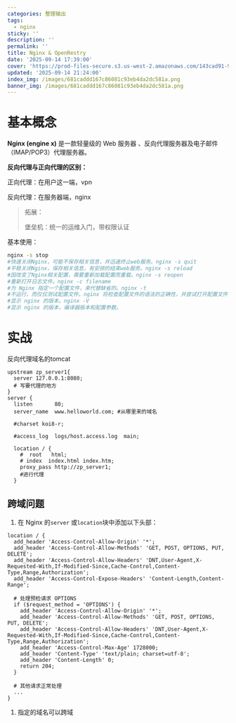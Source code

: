 ```yaml
---
categories: 整理输出
tags:
  - nginx
sticky: ''
description: ''
permalink: ''
title: Nginx & OpenRestry
date: '2025-09-14 17:39:00'
cover: 'https://prod-files-secure.s3.us-west-2.amazonaws.com/143cad91-961b-48b0-82dc-78fbb6eb5abe/b5169eb9-ccc9-44c2-9041-4163c757fcfc/90406427_p0.png?X-Amz-Algorithm=AWS4-HMAC-SHA256&X-Amz-Content-Sha256=UNSIGNED-PAYLOAD&X-Amz-Credential=ASIAZI2LB466ZUQNRA6A%2F20250917%2Fus-west-2%2Fs3%2Faws4_request&X-Amz-Date=20250917T100039Z&X-Amz-Expires=3600&X-Amz-Security-Token=IQoJb3JpZ2luX2VjECkaCXVzLXdlc3QtMiJGMEQCIHsBZI%2FdWcLVmm4sDbrASprF03DDJj3gv%2FpY7Jd16rxjAiAk57qt3nlBspL9GkGgzZnkiuD2ZSAqn3l03E%2BEb9Ib7SqIBAii%2F%2F%2F%2F%2F%2F%2F%2F%2F%2F8BEAAaDDYzNzQyMzE4MzgwNSIMb7tnqysV4Lar%2BOKqKtwDLtjY5ufDAMFD6PVDLG6pZAIc%2B2UqC4Rmo9%2Fu9ayZDl22bfz4VdBo6KfX2BqxqzSH8x59XhIH7GNWnsO4VV%2FTLpbB2whKMxdmdZB3UHh3g3oydcEw0EDE3o8JO4vkKQkOcrP4qIGGqgXA79xL2204zHqWtX16aNlOY8iADWg94MetcCdAd33VRCYg1AZDY7oHy0fbik7Sws96mIUegQAtlpPvZ5zKKKuud2KlUUZamJMAQ5vtax5ZkpvEhj5IqJHdU8ByuOtDbCT%2BhkUH2wCytarQA%2FohWxhwQ0EVlMb3kJ4dBLo5zVvtQwjBHX8hPB0ovHow9Wg4gpWnIs40ZXtozQtyuNAWaIcIWyzLebbdaoNu9LWywXh73CL974wXf1vGDaQ7EtCPzTZsWZJmdU%2BOGw7Vv0kq%2BQJXJJ1DSVK%2F5JlazZwhaJ9yrfpLIW70N6i7IywrHvbdPyVWGF01MljY4G8L8fnrSVrRujZeHTz9Io76FtQFVFJeGgtt5Ga4ua%2F5pf5vNRPv57Qtlo8ypw0Jh57rkxQW9W7MNxB393qhmvh3h0XQ2kZY75EwBEYgedo4dN1OsX46odgy7O6sAVncVoUY0Plo0CjC9RWcITK6fwg8BnwHnUh1jvCONAIw2empxgY6pgEH3bwGL81i6n9233sC4NxXp2eHmdplnBp5mrGYWxs7wEkxiZURfVUhaceDc4cpY0HcHzmH024kUjFycVadAQ7tLdWblMqxtiat2b1hiTEUoHu19Jd2vvDgc00xJeiDrN4%2ByheeT8rODZ0sGWv1UkaEkqYelCvlcnFmA6dWfDtLI2vnoC3ROh0QaE4N5Ah%2BQ4sO00mKgv3QcCPotwuQ3uSEKYTTaR9E&X-Amz-Signature=ccff36d205f9273b7b6c232ccf6b61feba1617075d997e44d388823170c06a16&X-Amz-SignedHeaders=host&x-amz-checksum-mode=ENABLED&x-id=GetObject'
updated: '2025-09-14 21:24:00'
index_img: /images/681caddd167c86081c93eb4da2dc581a.png
banner_img: /images/681caddd167c86081c93eb4da2dc581a.png
---
```


# 基本概念


**Nginx (engine x)** 是一款轻量级的 Web 服务器 、反向代理服务器及电子邮件（IMAP/POP3）代理服务器。


**反向代理与正向代理的区别：**


正向代理：在用户这一端，vpn


反向代理：在服务器端，nginx

> 拓展：
>
> 堡垒机：统一的运维入门，带权限认证
>
>

基本使用：


```bash
nginx -s stop
#快速关闭Nginx，可能不保存相关信息，并迅速终止web服务。nginx -s quit
#平稳关闭Nginx，保存相关信息，有安排的结束web服务。nginx -s reload
#因改变了Nginx相关配置，需要重新加载配置而重载。nginx -s reopen
#重新打开日志文件。nginx -c filename
#为 Nginx 指定一个配置文件，来代替缺省的。nginx -t
#不运行，而仅仅测试配置文件。nginx 将检查配置文件的语法的正确性，并尝试打开配置文件中所引用到的文件。nginx -v
#显示 nginx 的版本。nginx -V
#显示 nginx 的版本，编译器版本和配置参数。
```


# 实战


反向代理域名的tomcat


```plain text
upstream zp_server1{
  server 127.0.0.1:8080;
  # 写要代理的地方
}
server {
  listen       80;
  server_name  www.helloworld.com; #从哪里来的域名

  #charset koi8-r;

  #access_log  logs/host.access.log  main;

  location / {
    #  root   html;
    # index  index.html index.htm;
    proxy_pass http://zp_server1;
    #进行代理
  }
```


## 跨域问题

1. 在 Nginx 的`server` 或`location`块中添加以下头部：

```plain text
location / {
  add_header 'Access-Control-Allow-Origin' '*';
  add_header 'Access-Control-Allow-Methods' 'GET, POST, OPTIONS, PUT, DELETE';
  add_header 'Access-Control-Allow-Headers' 'DNT,User-Agent,X-Requested-With,If-Modified-Since,Cache-Control,Content-Type,Range,Authorization';
  add_header 'Access-Control-Expose-Headers' 'Content-Length,Content-Range';

  # 处理预检请求 OPTIONS
  if ($request_method = 'OPTIONS') {
    add_header 'Access-Control-Allow-Origin' '*';
    add_header 'Access-Control-Allow-Methods' 'GET, POST, OPTIONS, PUT, DELETE';
    add_header 'Access-Control-Allow-Headers' 'DNT,User-Agent,X-Requested-With,If-Modified-Since,Cache-Control,Content-Type,Range,Authorization';
    add_header 'Access-Control-Max-Age' 1728000;
    add_header 'Content-Type' 'text/plain; charset=utf-8';
    add_header 'Content-Length' 0;
    return 204;
  }

  # 其他请求正常处理
  ...
}
```

1. 指定的域名可以跨域
